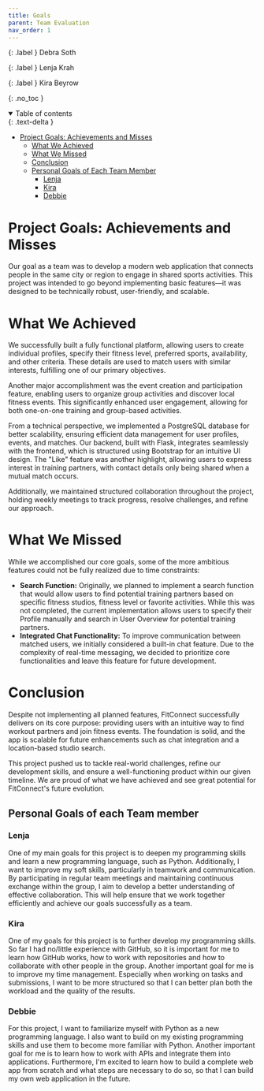 ```yaml
---
title: Goals
parent: Team Evaluation
nav_order: 1
---
```

{: .label }
Debra Soth

{: .label }
Lenja Krah

{: .label }
Kira Beyrow

{: .no_toc }

<details open markdown="block">
{: .text-delta }
<summary>Table of contents</summary> 

- [Project Goals: Achievements and Misses](#project-goals-achievements-and-misses)
  - [What We Achieved](#what-we-achieved)
  - [What We Missed](#what-we-missed)
  - [Conclusion](#conclusion)
  - [Personal Goals of Each Team Member](#personal-goals-of-each-team-member)
    - [Lenja](#lenja)
    - [Kira](#kira)
    - [Debbie](#debbie)

# Project Goals: Achievements and Misses
Our goal as a team was to develop a modern web application that connects people in the same city or region to engage in shared sports activities. This project was intended to go beyond implementing basic features—it was designed to be technically robust, user-friendly, and scalable.

# What We Achieved
We successfully built a fully functional platform, allowing users to create individual profiles, specify their fitness level, preferred sports, availability, and other criteria. These details are used to match users with similar interests, fulfilling one of our primary objectives.

Another major accomplishment was the event creation and participation feature, enabling users to organize group activities and discover local fitness events. This significantly enhanced user engagement, allowing for both one-on-one training and group-based activities.

From a technical perspective, we implemented a PostgreSQL database for better scalability, ensuring efficient data management for user profiles, events, and matches. Our backend, built with Flask, integrates seamlessly with the frontend, which is structured using Bootstrap for an intuitive UI design. The "Like" feature was another highlight, allowing users to express interest in training partners, with contact details only being shared when a mutual match occurs.

Additionally, we maintained structured collaboration throughout the project, holding weekly meetings to track progress, resolve challenges, and refine our approach.

# What We Missed
While we accomplished our core goals, some of the more ambitious features could not be fully realized due to time constraints:

- **Search Function:** Originally, we planned to implement a search function that would allow users to find potential training partners based on specific fitness studios, fitness level or favorite activities. While this was not completed, the current implementation allows users to specify their Profile manually and search in User Overview for potential training partners.
- **Integrated Chat Functionality:** To improve communication between matched users, we initially considered a built-in chat feature. Due to the complexity of real-time messaging, we decided to prioritize core functionalities and leave this feature for future development.

# Conclusion
Despite not implementing all planned features, FitConnect successfully delivers on its core purpose: providing users with an intuitive way to find workout partners and join fitness events. The foundation is solid, and the app is scalable for future enhancements such as chat integration and a location-based studio search.

This project pushed us to tackle real-world challenges, refine our development skills, and ensure a well-functioning product within our given timeline. We are proud of what we have achieved and see great potential for FitConnect's future evolution. 

## Personal Goals of each Team member

### Lenja
One of my main goals for this project is to deepen my programming skills and learn a new programming language, such as Python. Additionally, I want to improve my soft skills, particularly in teamwork and communication. By participating in regular team meetings and maintaining continuous exchange within the group, I aim to develop a better understanding of effective collaboration. This will help ensure that we work together efficiently and achieve our goals successfully as a team.

### Kira
One of my goals for this project is to further develop my programming skills. So far I had no/little experience with GitHub, so it is important for me to learn how GitHub works, how to work with repositories and how to collaborate with other people in the group. Another important goal for me is to improve my time management. Especially when working on tasks and submissions, I want to be more structured so that I can better plan both the workload and the quality of the results.  

### Debbie
For this project, I want to familiarize myself with Python as a new programming language. I also want to build on my existing programming skills and use them to become more familiar with Python. Another important goal for me is to learn how to work with APIs and integrate them into applications. Furthermore, I'm excited to learn how to build a complete web app from scratch and what steps are necessary to do so, so that I can build my own web application in the future.
